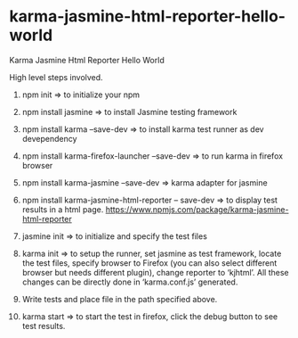 # karma-jasmine-html-reporter-hello-world
Karma Jasmine Html Reporter Hello World

High level steps involved.

1) npm init  => to initialize your npm

2) npm install jasmine => to install Jasmine testing framework

3) npm install karma –save-dev => to install karma test runner as dev devependency

4) npm install karma-firefox-launcher –save-dev => to run karma in firefox browser

5) npm install karma-jasmine –save-dev => karma adapter for jasmine 

6) npm install karma-jasmine-html-reporter – save-dev => to display test results in a html page. https://www.npmjs.com/package/karma-jasmine-html-reporter

7) jasmine init => to initialize and specify the test files

8) karma init => to setup the runner, set jasmine as test framework, locate the test files, specify browser to Firefox (you can also select different browser but needs different plugin), change reporter to ‘kjhtml’. All these changes can be directly done in ‘karma.conf.js’ generated.

9) Write tests and place file in the path specified above.

10) karma start => to start the test in firefox, click the debug button to see test results.
